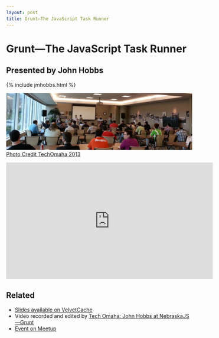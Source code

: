 ```yaml
---
layout: post
title: Grunt—The JavaScript Task Runner
---
```


# Grunt—The JavaScript Task Runner

## Presented by John Hobbs

{% include jmhobbs.html %}

![NebraskaJS at Blue Cross Blue Shield](/img/talks/grunt.jpg)
[Photo Credit TechOmaha 2013](https://twitter.com/techomaha/status/331916121324261377)

<div class="fluid-width-video-wrapper"><iframe width="560" height="315" src="http://www.youtube.com/embed/aW1n1SWCKd4" frameborder="0" allowfullscreen></iframe></div>

## Related

* [Slides available on VelvetCache](http://static.velvetcache.org/talks/2013/05/[NEJS]%20Grunt/index.html#/)
* Video recorded and edited by [Tech Omaha: John Hobbs at NebraskaJS—Grunt](http://techomaha.com/2013/05/john-hobbs-grunt/)
* [Event on Meetup](http://www.meetup.com/nebraskajs/events/97824442/)